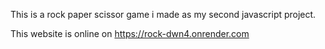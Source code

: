 This is a rock paper scissor game i made as my second javascript project.

This website is online on https://rock-dwn4.onrender.com
